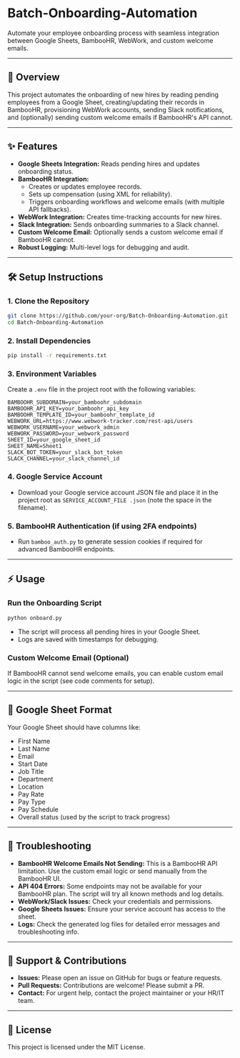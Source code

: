# Batch-Onboarding-Automation

Automate your employee onboarding process with seamless integration between Google Sheets, BambooHR, WebWork, and custom welcome emails.

---

## 🚀 Overview
This project automates the onboarding of new hires by reading pending employees from a Google Sheet, creating/updating their records in BambooHR, provisioning WebWork accounts, sending Slack notifications, and (optionally) sending custom welcome emails if BambooHR's API cannot.

---

## ✨ Features
- **Google Sheets Integration:** Reads pending hires and updates onboarding status.
- **BambooHR Integration:**
  - Creates or updates employee records.
  - Sets up compensation (using XML for reliability).
  - Triggers onboarding workflows and welcome emails (with multiple API fallbacks).
- **WebWork Integration:** Creates time-tracking accounts for new hires.
- **Slack Integration:** Sends onboarding summaries to a Slack channel.
- **Custom Welcome Email:** Optionally sends a custom welcome email if BambooHR cannot.
- **Robust Logging:** Multi-level logs for debugging and audit.

---

## 🛠️ Setup Instructions

### 1. **Clone the Repository**
```bash
git clone https://github.com/your-org/Batch-Onboarding-Automation.git
cd Batch-Onboarding-Automation
```

### 2. **Install Dependencies**
```bash
pip install -r requirements.txt
```

### 3. **Environment Variables**
Create a `.env` file in the project root with the following variables:
```
BAMBOOHR_SUBDOMAIN=your_bamboohr_subdomain
BAMBOOHR_API_KEY=your_bamboohr_api_key
BAMBOOHR_TEMPLATE_ID=your_bamboohr_template_id
WEBWORK_URL=https://www.webwork-tracker.com/rest-api/users
WEBWORK_USERNAME=your_webwork_admin
WEBWORK_PASSWORD=your_webwork_password
SHEET_ID=your_google_sheet_id
SHEET_NAME=Sheet1
SLACK_BOT_TOKEN=your_slack_bot_token
SLACK_CHANNEL=your_slack_channel_id
```

### 4. **Google Service Account**
- Download your Google service account JSON file and place it in the project root as `SERVICE_ACCOUNT_FILE .json` (note the space in the filename).

### 5. **BambooHR Authentication (if using 2FA endpoints)**
- Run `bamboo_auth.py` to generate session cookies if required for advanced BambooHR endpoints.

---

## ⚡ Usage

### **Run the Onboarding Script**
```bash
python onboard.py
```
- The script will process all pending hires in your Google Sheet.
- Logs are saved with timestamps for debugging.

### **Custom Welcome Email (Optional)**
If BambooHR cannot send welcome emails, you can enable custom email logic in the script (see code comments for setup).

---

## 📝 Google Sheet Format
Your Google Sheet should have columns like:
- First Name
- Last Name
- Email
- Start Date
- Job Title
- Department
- Location
- Pay Rate
- Pay Type
- Pay Schedule
- Overall status (used by the script to track progress)

---

## 🐞 Troubleshooting
- **BambooHR Welcome Emails Not Sending:** This is a BambooHR API limitation. Use the custom email logic or send manually from the BambooHR UI.
- **API 404 Errors:** Some endpoints may not be available for your BambooHR plan. The script will try all known methods and log details.
- **WebWork/Slack Issues:** Check your credentials and permissions.
- **Google Sheets Issues:** Ensure your service account has access to the sheet.
- **Logs:** Check the generated log files for detailed error messages and troubleshooting info.

---

## 🤝 Support & Contributions
- **Issues:** Please open an issue on GitHub for bugs or feature requests.
- **Pull Requests:** Contributions are welcome! Please submit a PR.
- **Contact:** For urgent help, contact the project maintainer or your HR/IT team.

---

## 📄 License
This project is licensed under the MIT License. 
